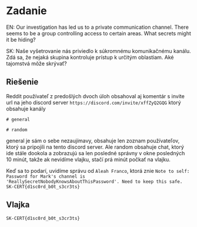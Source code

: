 # Zadanie

EN: Our investigation has led us to a private communication channel. There seems to be a group controlling access to certain areas. What secrets might it be hiding?

SK: Naše vyšetrovanie nás priviedlo k súkromnému komunikačnému kanálu. Zdá sa, že nejaká skupina kontroluje prístup k určitým oblastiam. Aké tajomstvá môže skrývať?

## Riešenie

Reddit používateľ z predošlých dvoch úloh obsahoval aj komentár s invite url na jeho discord server `https://discord.com/invite/xffZyQ2GQG` ktorý obsahuje kanály 

`# general`

`# random`



general je sám o sebe nezaujímavy, obsahuje len zoznam používateľov, ktorý sa pripojili na tento discord server. Ale random obsahuje chat, ktorý ide stále dookola a zobrazujú sa len posledné správny v okne posledných 10 minút, takže ak nevidíme vlajku, stačí prá minút počkať na vlajku.

Keď sa to podarí, uvidíme správu od `Aleah Franco`, ktorá znie `Note to self: Password for Mark's channel is 'ReallySecretNobodyKnowsAboutThisPassword'. Need to keep this safe. SK-CERT{d1sc0rd_b0t_s3cr3ts}`

## Vlajka

```
SK-CERT{d1sc0rd_b0t_s3cr3ts}
```
